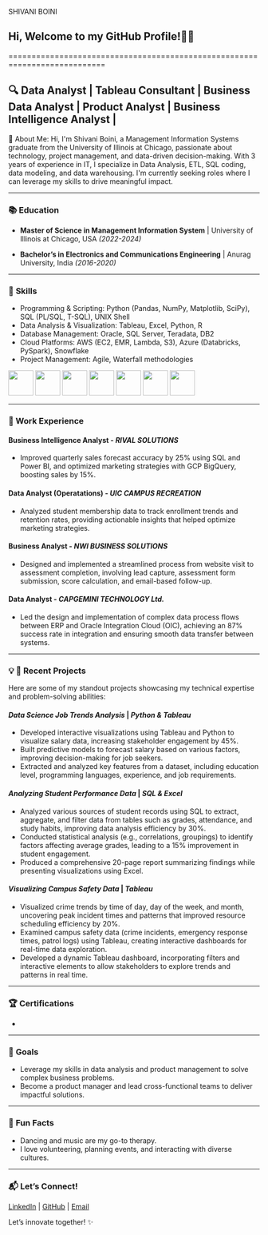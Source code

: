 SHIVANI BOINI
## Hi, Welcome to my GitHub Profile!👋🚀
===========================================================================
## 🔍 Data Analyst | Tableau Consultant | Business Data Analyst | Product Analyst | Business Intelligence Analyst |
📖 About Me:
Hi, I'm Shivani Boini, a Management Information Systems graduate from the University of Illinois at Chicago, passionate about technology, project management, and data-driven decision-making. With 3 years of experience in IT, I specialize in Data Analysis, ETL, SQL coding, data modeling, and data warehousing. I'm currently seeking roles where I can leverage my skills to drive meaningful impact.


---
### 📚 **Education**
- **Master of Science in Management Information System** | University of Illinois at Chicago, USA _(2022-2024)_

- **Bachelor’s in Electronics and Communications Engineering** | Anurag University, India _(2016-2020)_
  

---
### 🌟 **Skills**
- Programming & Scripting: Python (Pandas, NumPy, Matplotlib, SciPy), SQL (PL/SQL, T-SQL), UNIX Shell
- Data Analysis & Visualization: Tableau, Excel, Python, R
- Database Management: Oracle, SQL Server, Teradata, DB2
- Cloud Platforms: AWS (EC2, EMR, Lambda, S3), Azure (Databricks, PySpark), Snowflake
- Project Management: Agile, Waterfall methodologies

<code><img height="50" src="https://www.vectorlogo.zone/logos/python/python-ar21.svg"></code>
<code><img height="50" src="https://www.vectorlogo.zone/logos/google_cloud/google_cloud-ar21.svg"></code>
<code><img height="50" src="https://www.vectorlogo.zone/logos/mysql/mysql-ar21.svg"></code>
<code><img height="50" src="https://www.vectorlogo.zone/logos/amazon_aws/amazon_aws-ar21.svg"></code>
<code><img height="50" src="https://www.vectorlogo.zone/logos/mongodb/mongodb-ar21.svg"></code>
<code><img height="50" src="https://www.vectorlogo.zone/logos/w3_html5/w3_html5-ar21.svg"></code>
<code><img height="50" src="https://www.vectorlogo.zone/logos/r-project/r-project-ar21.svg"></code>



---
### **💼 Work Experience**
#### **Business Intelligence Analyst** - *RIVAL SOLUTIONS*
- Improved quarterly sales forecast accuracy by 25% using SQL and Power BI, and optimized marketing strategies with GCP BigQuery, boosting sales by 15%.
 
#### **Data Analyst (Operatations)** - *UIC CAMPUS RECREATION*
- Analyzed student membership data to track enrollment trends and retention rates, providing actionable insights that helped optimize marketing strategies.

#### **Business Analyst** - *NWI BUSINESS SOLUTIONS*
- Designed and implemented a streamlined process from website visit to assessment completion, involving lead capture, assessment form submission, score calculation, and email-based follow-up.

####  **Data Analyst** - *CAPGEMINI TECHNOLOGY Ltd.*
- Led the design and implementation of complex data process flows between ERP and Oracle Integration Cloud (OIC), achieving an 87% success rate in integration and ensuring smooth data transfer between systems.


---
### 💡 **🚀 Recent Projects**
Here are some of my standout projects showcasing my technical expertise and problem-solving abilities:
#### *Data Science Job Trends Analysis* | *Python & Tableau*
- Developed interactive visualizations using Tableau and Python to visualize salary data, increasing stakeholder engagement by 45%.
- Built predictive models to forecast salary based on various factors, improving decision-making for job seekers.
- Extracted and analyzed key features from a dataset, including education level, programming languages, experience, and job requirements.

#### *Analyzing Student Performance Data* | *SQL & Excel*
- Analyzed various sources of student records using SQL to extract, aggregate, and filter data from tables such as grades, attendance, and study habits, improving data analysis efficiency by 30%.
- Conducted statistical analysis (e.g., correlations, groupings) to identify factors affecting average grades, leading to a 15% improvement in student engagement.
- Produced a comprehensive 20-page report summarizing findings while presenting visualizations using Excel.

#### *Visualizing Campus Safety Data* | *Tableau*
- Visualized crime trends by time of day, day of the week, and month, uncovering peak incident times and patterns that improved resource scheduling efficiency by 20%.
- Examined campus safety data (crime incidents, emergency response times, patrol logs) using Tableau, creating interactive dashboards for real-time data exploration.
- Developed a dynamic Tableau dashboard, incorporating filters and interactive elements to allow stakeholders to explore trends and patterns in real time.


---
### 🏆 **Certifications**
- 


---
### 🎯 **Goals**
- Leverage my skills in data analysis and product management to solve complex business problems.
- Become a product manager and lead cross-functional teams to deliver impactful solutions.


---
### 🌟 **Fun Facts**
- Dancing and music are my go-to therapy.
- I love volunteering, planning events, and interacting with diverse cultures.


---
### 📬 **Let’s Connect!**
[LinkedIn](www.linkedin.com/in/shivani-boini) | [GitHub](https://github.com/shivani-boini) | [Email](mailto:shivaniboinioff@gmail.com)

Let’s innovate together! ✨

